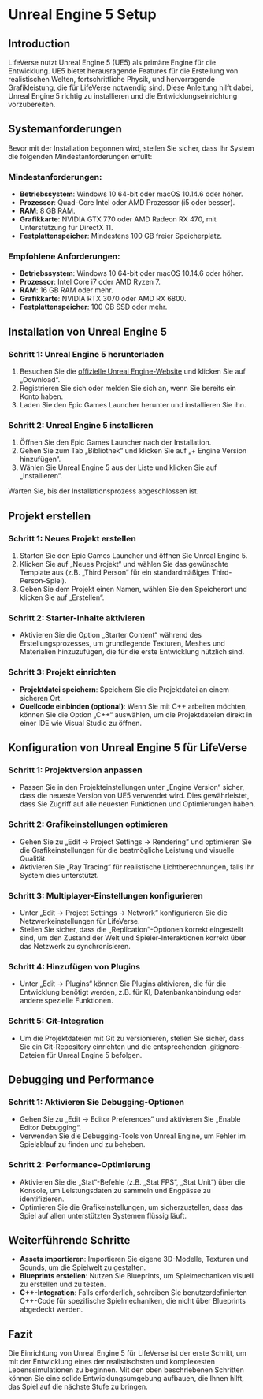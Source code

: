 # Unreal Engine 5 Setup

## Introduction

LifeVerse nutzt Unreal Engine 5 (UE5) als primäre Engine für die Entwicklung. UE5 bietet herausragende Features für die Erstellung von realistischen Welten, fortschrittliche Physik, und hervorragende Grafikleistung, die für LifeVerse notwendig sind. Diese Anleitung hilft dabei, Unreal Engine 5 richtig zu installieren und die Entwicklungseinrichtung vorzubereiten.

## Systemanforderungen

Bevor mit der Installation begonnen wird, stellen Sie sicher, dass Ihr System die folgenden Mindestanforderungen erfüllt:

### Mindestanforderungen:
- **Betriebssystem**: Windows 10 64-bit oder macOS 10.14.6 oder höher.
- **Prozessor**: Quad-Core Intel oder AMD Prozessor (i5 oder besser).
- **RAM**: 8 GB RAM.
- **Grafikkarte**: NVIDIA GTX 770 oder AMD Radeon RX 470, mit Unterstützung für DirectX 11.
- **Festplattenspeicher**: Mindestens 100 GB freier Speicherplatz.

### Empfohlene Anforderungen:
- **Betriebssystem**: Windows 10 64-bit oder macOS 10.14.6 oder höher.
- **Prozessor**: Intel Core i7 oder AMD Ryzen 7.
- **RAM**: 16 GB RAM oder mehr.
- **Grafikkarte**: NVIDIA RTX 3070 oder AMD RX 6800.
- **Festplattenspeicher**: 100 GB SSD oder mehr.

## Installation von Unreal Engine 5

### Schritt 1: Unreal Engine 5 herunterladen
1. Besuchen Sie die [offizielle Unreal Engine-Website](https://www.unrealengine.com/download) und klicken Sie auf „Download“.
2. Registrieren Sie sich oder melden Sie sich an, wenn Sie bereits ein Konto haben.
3. Laden Sie den Epic Games Launcher herunter und installieren Sie ihn.

### Schritt 2: Unreal Engine 5 installieren
1. Öffnen Sie den Epic Games Launcher nach der Installation.
2. Gehen Sie zum Tab „Bibliothek“ und klicken Sie auf „+ Engine Version hinzufügen“.
3. Wählen Sie Unreal Engine 5 aus der Liste und klicken Sie auf „Installieren“.

Warten Sie, bis der Installationsprozess abgeschlossen ist.

## Projekt erstellen

### Schritt 1: Neues Projekt erstellen
1. Starten Sie den Epic Games Launcher und öffnen Sie Unreal Engine 5.
2. Klicken Sie auf „Neues Projekt“ und wählen Sie das gewünschte Template aus (z.B. „Third Person“ für ein standardmäßiges Third-Person-Spiel).
3. Geben Sie dem Projekt einen Namen, wählen Sie den Speicherort und klicken Sie auf „Erstellen“.

### Schritt 2: Starter-Inhalte aktivieren
- Aktivieren Sie die Option „Starter Content“ während des Erstellungsprozesses, um grundlegende Texturen, Meshes und Materialien hinzuzufügen, die für die erste Entwicklung nützlich sind.

### Schritt 3: Projekt einrichten
- **Projektdatei speichern**: Speichern Sie die Projektdatei an einem sicheren Ort.
- **Quellcode einbinden (optional)**: Wenn Sie mit C++ arbeiten möchten, können Sie die Option „C++“ auswählen, um die Projektdateien direkt in einer IDE wie Visual Studio zu öffnen.

## Konfiguration von Unreal Engine 5 für LifeVerse

### Schritt 1: Projektversion anpassen
- Passen Sie in den Projekteinstellungen unter „Engine Version“ sicher, dass die neueste Version von UE5 verwendet wird. Dies gewährleistet, dass Sie Zugriff auf alle neuesten Funktionen und Optimierungen haben.

### Schritt 2: Grafikeinstellungen optimieren
- Gehen Sie zu „Edit -> Project Settings -> Rendering“ und optimieren Sie die Grafikeinstellungen für die bestmögliche Leistung und visuelle Qualität.
- Aktivieren Sie „Ray Tracing“ für realistische Lichtberechnungen, falls Ihr System dies unterstützt.

### Schritt 3: Multiplayer-Einstellungen konfigurieren
- Unter „Edit -> Project Settings -> Network“ konfigurieren Sie die Netzwerkeinstellungen für LifeVerse.
- Stellen Sie sicher, dass die „Replication“-Optionen korrekt eingestellt sind, um den Zustand der Welt und Spieler-Interaktionen korrekt über das Netzwerk zu synchronisieren.

### Schritt 4: Hinzufügen von Plugins
- Unter „Edit -> Plugins“ können Sie Plugins aktivieren, die für die Entwicklung benötigt werden, z.B. für KI, Datenbankanbindung oder andere spezielle Funktionen.

### Schritt 5: Git-Integration
- Um die Projektdateien mit Git zu versionieren, stellen Sie sicher, dass Sie ein Git-Repository einrichten und die entsprechenden .gitignore-Dateien für Unreal Engine 5 befolgen.

## Debugging und Performance

### Schritt 1: Aktivieren Sie Debugging-Optionen
- Gehen Sie zu „Edit -> Editor Preferences“ und aktivieren Sie „Enable Editor Debugging“.
- Verwenden Sie die Debugging-Tools von Unreal Engine, um Fehler im Spielablauf zu finden und zu beheben.

### Schritt 2: Performance-Optimierung
- Aktivieren Sie die „Stat“-Befehle (z.B. „Stat FPS“, „Stat Unit“) über die Konsole, um Leistungsdaten zu sammeln und Engpässe zu identifizieren.
- Optimieren Sie die Grafikeinstellungen, um sicherzustellen, dass das Spiel auf allen unterstützten Systemen flüssig läuft.

## Weiterführende Schritte

- **Assets importieren**: Importieren Sie eigene 3D-Modelle, Texturen und Sounds, um die Spielwelt zu gestalten.
- **Blueprints erstellen**: Nutzen Sie Blueprints, um Spielmechaniken visuell zu erstellen und zu testen.
- **C++-Integration**: Falls erforderlich, schreiben Sie benutzerdefinierten C++-Code für spezifische Spielmechaniken, die nicht über Blueprints abgedeckt werden.

## Fazit

Die Einrichtung von Unreal Engine 5 für LifeVerse ist der erste Schritt, um mit der Entwicklung eines der realistischsten und komplexesten Lebenssimulationen zu beginnen. Mit den oben beschriebenen Schritten können Sie eine solide Entwicklungsumgebung aufbauen, die Ihnen hilft, das Spiel auf die nächste Stufe zu bringen.
